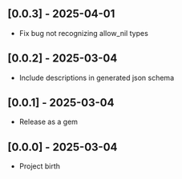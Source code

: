 ## [0.0.3] - 2025-04-01

- Fix bug not recognizing allow_nil types

## [0.0.2] - 2025-03-04

- Include descriptions in generated json schema

## [0.0.1] - 2025-03-04

- Release as a gem

## [0.0.0] - 2025-03-04

- Project birth
